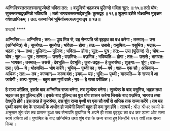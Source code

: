 **अग्निमित्रस्ततस्तस्मात्सुज्येष्ठो भविता तत: ।** **वसुमित्रो भद्रकश्च पुलिन्दो भविता सुत: ॥ १५॥** **ततो घोष: सुतस्तस्माद्वज्रमित्रो भविष्यति ।** **ततो भागवतस्तस्माद्देवभूति: कुरूद्वह ॥ १६॥** **शुङ्गा दशैते भोक्ष्यन्ति भूङ्क्षम वर्षशताधिकम् ।** **तत: काण्वानियं भूमिर्यास्यत्यल्पगुणान्नृप ॥ १७॥** 

शब्दार्थ **** 

**अग्निमित्र:—** **अग्निमित्र** **; तत:—** **पुष्प मित्र से, वह सेनापति जो बृहद्रथ का वध करेगा** **; तस्मात्—** **उस (अग्निमित्र) से** **;** **सुज्येष्ठ:—** **सुज्येष्ठ** **; भविता—** **होगा** **; तत:—** **उससे** **; वसुमित्र:—** **वसुमित्र** **; भद्रक:—** **भद्रक** **; च—** **तथा** **; पुलिन्द:—** **पुलिन्द** **;** **भविता—** **होगा** **; सुत:—** **पुत्र** **; तत:—** **उस (पुलिन्द) से** **; घोष:—** **घोष** **; सुत:—** **पुत्र** **; तस्मात्—** **उससे** **; वज्रमित्र:—** **वज्रमित्र** **;** **भविष्यति—** **होगा** **; तत:—** **उससे** **; भागवत:—** **भागवत** **; तस्मात्—** **उससे** **; देवभूति—** **देवभूति** **; कुरु-उद्वह—** **हे कुरुश्रेष्ठ** **;** **शुङ्गा:—** **शुंग** **; दश—** **दस** **; एते—** **ये** **; भोक्ष्यन्ति—** **भोग करेंगे** **; भूमिम्—** **पृथ्वी का** **; वर्ष—** **वर्ष** **; शत—** **एक सौ** **;** **अधिकम्—** **अधिक** **; तत:—** **तब** **; काण्वान्—** **काण्व वंश** **; इयम्—** **यह** **; भूमि:—** **पृथ्वी** **; यास्यति—** **के राज्य में आ जायेगी** **;** **अल्प-गुणान्—** **बहुत कम गुणों वाले** **; नृप—** **हे राजा परीक्षित।** **.** 

**हे राजा परीक्षित, इसके बाद अग्निमित्र राजा बनेगा, तब सुज्येष्ठ बनेगा। सुज्येष्ठ के बाद** **वसुमित्र, भद्रक तथा भद्रक का पुत्र पुलिन्द होंगे। इसके बाद पुलिन्द का पुत्र घोष शासन** **करेगा जिसके बाद वज्रमित्र, भागवत तथा देवभूति होंगे। इस तरह हे कुरुश्रेष्ठ, दस शुंग** **राजा पृथ्वी पर एक सौ वर्षों से अधिक तक राज्य करेंगे। तब यह पृथ्वी काण्व वंश के** **राजाओं के अधीन हो जायेगी जिनमें बहुत ही कम गुण होंगे।** **तात्पर्य :** श्रील श्रीधर स्वामी के अनुसार शुंग वंश तब प्रारश्भ हुआ जब सेनापति पुष्पमित्र ने अपने ही राजा बृहद्रथ का वध कर डाला और सत्ता स्वयं हथिया ली। पुष्पमित्र के बाद अग्निमित्र तथा शुंग वंश के अन्य राजा हुए जिन्होंने ११२ वर्षों तक राज्य किया।  